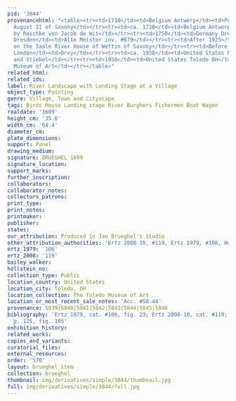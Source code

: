 ```yaml
---
pid: '3844'
provenancehtml: "<table><tr><td>1710</td><td>Belgium Antwerp</td><td>Purchased by
  August II of Saxony</td></tr><tr><td>ca. 1710</td><td>Belgium Antwerp</td><td>Acquired
  by Raschke von Jacob de Wit</td></tr><tr><td>1750</td><td>Germany Dresden</td><td></td></tr><tr><td>1925</td><td>Germany
  Dresden</td><td>Alte Meister inv. #879</td></tr><tr><td>After 1925</td><td>Germany</td><td>Halle
  on the Saale River House of Wettin of Saxony</td></tr><tr><td>Before 1958</td><td>England
  London</td><td>Drey</td></tr><tr><td>ca. 1958</td><td>United States New York NY</td><td>Rosenberg
  and Stiebel</td></tr><tr><td>1958</td><td>United States Toledo OH</td><td>The Toledo
  Museum of Art</td></tr></table>"
related_html:
related_ids:
label: River Landscape with Landing Stage at a Village
object_type: Painting
genre: Village, Town and Cityscape
tags: Birds House Landing_stage River Burghers Fishermen Boat Wagon
realdate: '1609'
height_cm: '35.6'
width_cm: '64.4'
diameter_cm:
plate_dimensions:
support: Panel
drawing_medium:
signature: BRUEGHEL 1609
signature_location:
support_marks:
further_inscription:
collaborators:
collaborator_notes:
collectors_patrons:
print_type:
print_notes:
printmaker:
publisher:
states:
our_attribution: Produced in Jan Brueghel's Studio
other_attribution_authorities: 'Ertz 2008-10, #119, Ertz 1979, #106, Honig database'
ertz_1979: '106'
ertz_2008: '119'
bailey_walker:
hollstein_no:
collection_type: Public
location_country: United States
location_city: Toledo, OH
location_collection: The Toledo Museum of Art
location_or_most_recent_sale_notes: 'Acc. #58.44'
provenance: 5839|5840|5841|5842|5843|5844|5845|5846
bibliography: 'Ertz 1979, cat. #106, fig. 23; Ertz 2008-10, cat. #119; Silver 2011,
  p. 125, fig. 105'
exhibition_history:
related_works:
copies_and_variants:
curatorial_files:
external_resources:
order: '570'
layout: brueghel_item
collection: brueghel
thumbnail: img/derivatives/simple/3844/thumbnail.jpg
full: img/derivatives/simple/3844/full.jpg
---
```

